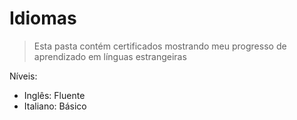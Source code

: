 # Idiomas
> Esta pasta contém certificados mostrando meu progresso de aprendizado em línguas estrangeiras

Níveis:
- Inglês: Fluente
- Italiano: Básico